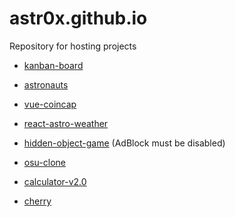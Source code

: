# astr0x.github.io

Repository for hosting projects

* [kanban-board](https://astr0x.github.io/kanban-board)

* [astronauts](https://astr0x.github.io/astronauts/)

* [vue-coincap](https://astr0x.github.io/vue-coincap/)

* [react-astro-weather](https://astr0x.github.io/react-astro-weather/)

* [hidden-object-game](https://astr0x.github.io/hidden-object-game/) (AdBlock must be disabled)

* [osu-clone](https://astr0x.github.io/osu-clone/)

* [calculator-v2.0](https://astr0x.github.io/calculator-v2.0/)

* [cherry](https://astr0x.github.io/cherry/)








